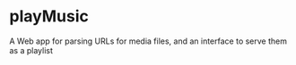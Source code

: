 # playMusic

A Web app for parsing URLs for media files, and an interface to serve them as a playlist
